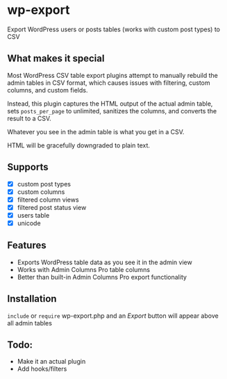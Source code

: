 # wp-export

Export WordPress users or posts tables (works with custom post types) to CSV

## What makes it special

Most WordPress CSV table export plugins attempt to manually rebuild the admin tables in CSV format, which causes issues with filtering, custom columns, and custom fields.

Instead, this plugin captures the HTML output of the actual admin table, sets `posts_per_page` to unlimited, sanitizes the columns, and converts the result to a CSV.

Whatever you see in the admin table is what you get in a CSV.

HTML will be gracefully downgraded to plain text.

## Supports

 * [x] custom post types
 * [x] custom columns
 * [x] filtered column views
 * [x] filtered post status view
 * [x] users table
 * [x] unicode

## Features

 * Exports WordPress table data as you see it in the admin view
 * Works with Admin Columns Pro table columns
 * Better than built-in Admin Columns Pro export functionality
 
## Installation

`include` or `require` wp-export.php and an *Export* button will appear above all admin tables

## Todo:

  * Make it an actual plugin
  * Add hooks/filters
